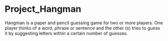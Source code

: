 # Project_Hangman
Hangman is a paper and pencil guessing game for two or more players. One player thinks of a word, phrase or sentence and the other (s) tries to guess it by suggesting letters within a certain number of guesses.
